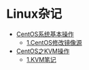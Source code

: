 # Linux杂记

* [CentOS系统基本操作](centos/README.md)
    * [1.CentOS修改镜像源](centos/1-modifyMirror.md)
* [CentOS之KVM操作](kvm/README.md)
    * [1.KVM笔记](kvm/1-base.md)

